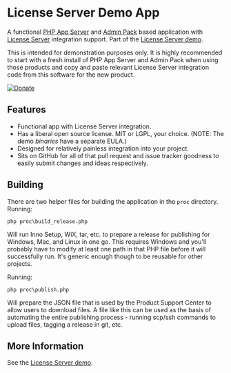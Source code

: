 License Server Demo App
=======================

A functional [PHP App Server](https://github.com/cubiclesoft/php-app-server) and [Admin Pack](https://github.com/cubiclesoft/admin-pack) based application with [License Server](https://github.com/cubiclesoft/php-license-server) integration support.  Part of the [License Server demo](https://license-server-demo.cubiclesoft.com/).

This is intended for demonstration purposes only.  It is highly recommended to start with a fresh install of PHP App Server and Admin Pack when using those products and copy and paste relevant License Server integration code from this software for the new product.

[![Donate](https://cubiclesoft.com/res/donate-shield.png)](https://cubiclesoft.com/donate/)

Features
--------

* Functional app with License Server integration.
* Has a liberal open source license.  MIT or LGPL, your choice.  (NOTE:  The demo _binaries_ have a separate EULA.)
* Designed for relatively painless integration into your project.
* Sits on GitHub for all of that pull request and issue tracker goodness to easily submit changes and ideas respectively.

Building
--------

There are two helper files for building the application in the `proc` directory.  Running:

```
php proc\build_release.php
```

Will run Inno Setup, WiX, tar, etc. to prepare a release for publishing for Windows, Mac, and Linux in one go.  This requires Windows and you'll probably have to modify at least one path in that PHP file before it will successfully run.  It's generic enough though to be reusable for other projects.

Running:

```
php proc\publish.php
```

Will prepare the JSON file that is used by the Product Support Center to allow users to download files.  A file like this can be used as the basis of automating the entire publishing process - running scp/ssh commands to upload files, tagging a release in git, etc.

More Information
----------------

See the [License Server demo](https://license-server-demo.cubiclesoft.com/).
